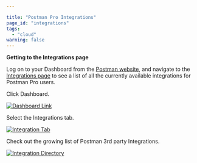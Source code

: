 ```yaml
---

title: "Postman Pro Integrations"
page_id: "integrations"
tags: 
  - "cloud"
warning: false
---
```


**Getting to the Integrations page**

Log on to your Dashboard from the [Postman website][0], and navigate to the [Integrations page][1] to see a list of all the currently available integrations for Postman Pro users.

Click Dashboard.

[![Dashboard Link](https://s3.amazonaws.com/postman-static-getpostman-com/postman-docs/dashboard_link.jpg)][2]

Select the Integrations tab.

[![Integration Tab](https://s3.amazonaws.com/postman-static-getpostman-com/postman-docs/integration_link.jpg)][3]

Check out the growing list of Postman 3rd party Integrations.

[![Integration Directory](https://s3.amazonaws.com/postman-static-getpostman-com/postman-docs/integration_directory.gif)][4]

[0]: https://www.getpostman.com/ 
[1]: https://app.getpostman.com/dashboard/integrations
[2]: https://s3.amazonaws.com/postman-static-getpostman-com/postman-docs/dashboard_link.jpg
[3]: https://s3.amazonaws.com/postman-static-getpostman-com/postman-docs/integration_link.jpg
[4]: https://s3.amazonaws.com/postman-static-getpostman-com/postman-docs/integration_directory.gif

